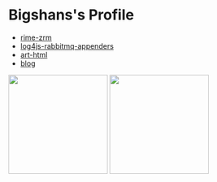 # Bigshans's Profile

- [rime-zrm](https://github.com/bigshans/rime-zrm)
- [log4js-rabbitmq-appenders](https://github.com/bigshans/log4js-rabbitmq-appenders)
- [art-html](https://github.com/bigshans/art-html)
- [blog](https://github.com/bigshans/hugo-blog)

<img src="https://github-readme-stats.vercel.app/api?username=bigshans&theme=vue-dark&layout=compact&show_icons=true" height="195px" />
<img src="https://github-readme-stats.vercel.app/api/top-langs/?username=bigshans&layout=compact&show_icons=true&theme=vue-dark" height="195px" />
